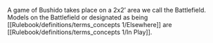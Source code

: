 A game of Bushido takes place on a 2x2’ area we call the Battlefield.
Models on the Battlefield or designated as being [[Rulebook/definitions/terms_concepts 1/Elsewhere]] are [[Rulebook/definitions/terms_concepts 1/In Play]].